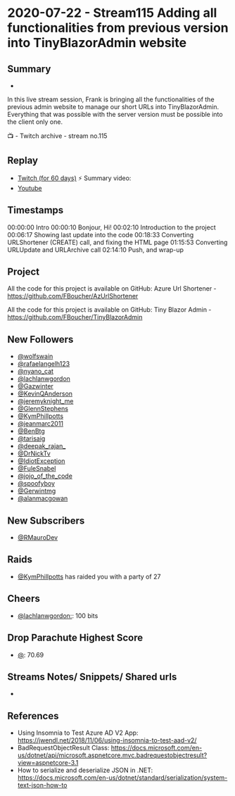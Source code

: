 
# 2020-07-22 - Stream115 Adding all functionalities from previous version into TinyBlazorAdmin website

## Summary
-

In this live stream session, Frank is bringing all the functionalities of the previous admin website to manage our short URLs into TinyBlazorAdmin. Everything that was possible with the server version must be possible into the client only one. 

📺 - Twitch archive - stream no.115

## Replay


- [Twitch (for 60 days)](https://www.twitch.tv/videos/)
⚡ Summary video:
- [Youtube](https://youtu.be/IFLPz4sh650)


## Timestamps


00:00:00 Intro
00:00:10 Bonjour, Hi! 
00:02:10 Introduction to the project
00:06:17 Showing last update into the code
00:18:33 Converting URLShortener (CREATE) call, and fixing the HTML page
01:15:53 Converting URLUpdate and URLArchive call
02:14:10 Push, and wrap-up


Project
-------

All the code for this project is available on GitHub: Azure Url Shortener - https://github.com/FBoucher/AzUrlShortener

All the code for this project is available on GitHub: Tiny Blazor Admin - https://github.com/FBoucher/TinyBlazorAdmin


New Followers
-------------

- [@wolfswain](https://www.twitch.tv/wolfswain)
- [@rafaelangelh123](https://www.twitch.tv/rafaelangelh123)
- [@nyano_cat](https://www.twitch.tv/nyano_cat)
- [@lachlanwgordon](https://www.twitch.tv/lachlanwgordon)
- [@Gazwinter](https://www.twitch.tv/Gazwinter)
- [@KevinQAnderson](https://www.twitch.tv/KevinQAnderson)
- [@jeremyknight_me](https://www.twitch.tv/jeremyknight_me)
- [@GlennStephens](https://www.twitch.tv/GlennStephens)
- [@KymPhillpotts](https://www.twitch.tv/KymPhillpotts)
- [@jeanmarc2011](https://www.twitch.tv/jeanmarc2011)
- [@BenBtg](https://www.twitch.tv/BenBtg)
- [@tarisaig](https://www.twitch.tv/tarisaig)
- [@deepak_rajan_](https://www.twitch.tv/deepak_rajan_)
- [@DrNickTv](https://www.twitch.tv/DrNickTv)
- [@IdiotException](https://www.twitch.tv/IdiotException)
- [@FuleSnabel](https://www.twitch.tv/FuleSnabel)
- [@jojo_of_the_code](https://www.twitch.tv/jojo_of_the_code)
- [@spoofyboy](https://www.twitch.tv/spoofyboy)
- [@Gerwintmg](https://www.twitch.tv/Gerwintmg)
- [@alanmacgowan](https://www.twitch.tv/alanmacgowan)


New Subscribers
---------------

- [@RMauroDev](https://www.twitch.tv/RMauroDev)


Raids
------

- [@KymPhillpotts](https://www.twitch.tv/KymPhillpotts) has raided you with a party of 27



Cheers
------

- [@lachlanwgordon:](https://www.twitch.tv/lachlanwgordon:): 100 bits


Drop Parachute Highest Score
----------------------------

- [@](https://www.twitch.tv/):  70.69



Streams Notes/ Snippets/ Shared urls
-----------------------------------

- 


References
----------

- Using Insomnia to Test Azure AD V2 App:  https://jwendl.net/2018/11/06/using-insomnia-to-test-aad-v2/
- BadRequestObjectResult Class: https://docs.microsoft.com/en-us/dotnet/api/microsoft.aspnetcore.mvc.badrequestobjectresult?view=aspnetcore-3.1
- How to serialize and deserialize JSON in .NET: https://docs.microsoft.com/en-us/dotnet/standard/serialization/system-text-json-how-to
